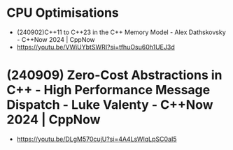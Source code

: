 # CPU Optimisations
- (240902)C++11 to C++23 in the C++ Memory Model - Alex Dathskovsky - C++Now 2024 | CppNow
- https://youtu.be/VWiUYbtSWRI?si=tfhuOsu60h1UEJ3d

# (240909) Zero-Cost Abstractions in C++ - High Performance Message Dispatch - Luke Valenty - C++Now 2024 | CppNow
- https://youtu.be/DLgM570cujU?si=4A4LsWIqLpSC0aI5
